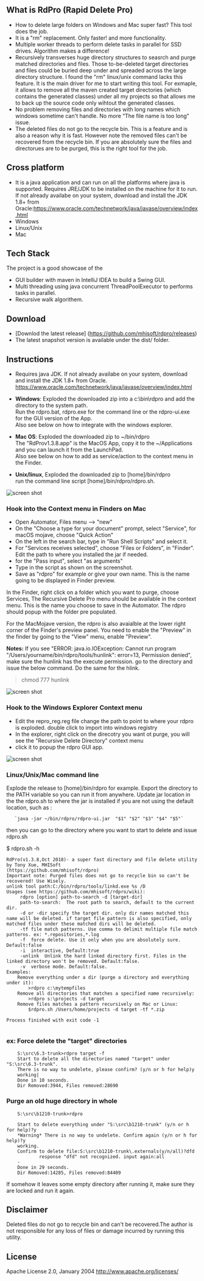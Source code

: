 ## What is RdPro (Rapid Delete Pro)
* How to delete large folders on Windows and Mac super fast? This tool does the job.
* It is a "rm" replacement. Only faster! and more functionality. 
* Multiple worker threads to perform delete tasks in parallel for SSD drives. Algorithm makes a difference! 
* Recursively transverses huge directory structures to seasrch and purge matched directories and files. Those to-be-deleted target directories and files could be buried deep under and spreaded across the large directory structure. I found the "rm" linux/unix command lacks this feature. It is the main driver for me to start writing this tool. For exmaple, it allows to remove all the maven created target directories (which contains the generated classes) under all my projects so that allows me to back up the source code only wihtout the generated classes. 
* No problem removing files and directories with long names which windows sometime can't handle.  No more “The file name is too long" issue. 
* The deleted files do not go to the recycle bin. This is a feature and is also a reason why it is fast. However note the removed files can't be recovered from the recycle bin. If you are absolutely sure the files and directorues are to be purged, this is the right tool for the job. 

## Cross platform
*  It is a java application and can run on all the platforms where java is supported. Requires JRE/JDK to be installed on the machine for it to run. If not already availabe on your system, download and install the JDK 1.8+ from Oracle:https://www.oracle.com/technetwork/java/javase/overview/index.html
*  Windows 
*  Linux/Unix
*  Mac

## Tech Stack
The project is a good showcase of the 
* GUI builder with maven in IntelliJ IDEA to build a Swing GUI.
* Multi threading using java concurrent ThreadPoolExecutor to performs tasks in parallel.
* Recursive walk algorithem.

## Download

- [Downlod the latest release] (https://github.com/mhisoft/rdpro/releases)
- The latest snapshot version is available under the dist/ folder.

## Instructions
* Requires java JDK. If not already availabe on your system, download and install the JDK 1.8+ from Oracle.
https://www.oracle.com/technetwork/java/javase/overview/index.html

* **Windows**: 
  Exploded the downloaded zip into a c:\bin\rdpro and add the directory to the system path. </br>
  Run the rdpro.bat, rdpro.exe for the command line or  the rdpro-ui.exe for the GUI version of the App. </br>
  Also see below on how to integrate with the windows explorer. </br>

* **Mac OS**: 
  Exploded the downloaded zip to ~/bin/rdpro</br>
  The "RdProv1.3.8.app" is the MacOS App,  copy it to the ~/Applications and you can launch it from the LaunchPad.</br>
  Also see below on how to add as service/action to the context menu in the Finder.</br> 

* **Unix/linux**, 
   Exploded the downloaded zip to [home]/bin/rdpro</br>
   run the command line script [home]/bin/rdpro/rdpro.sh. 


![screen shot](doc/rdpro-v1.3.10-screenshot-10-29-2018%204-41-35%20PM.png "rdproui.exe screenshot")



### Hook into the Context menu in Finders on Mac

* Open Automator, Files menu --> "new"
* On the "Choose a type for your document" prompt, select "Service", for macOS mojave, choose "Quick Action"
* On the left in the search bar, type in "Run Shell Scripts" and select it.
* For "Services receives selected", choose "Files or Folders", in "Finder". Edit the path to where you installed the jar if needed.
* for the "Pass input",  select "as arguments"
* Type in the script as shown on the screenshot.
* Save as "rdpro" for example or give your own name. This is the name going to be displayed in Finder preview. 

In the Finder, right click on a folder which you want to purge, choose Services, The Recursive Delete Pro menu should be available in the context menu. This is the name you choose to save in the Automator.  The rdpro should popup with the folder pre populated. 

For the MacMojave version, the rdpro is also avaialble at the lower right corner of the Finder's preview panel. You need to enable the "Preview" in the finder by going to the "View" menu, enable "Preview".  

**Notes:**
If you see "ERROR: java.io.IOException: Cannot run program "/Users/yourname/bin/rdpro/tools/hunlink": error=13, Permission denied", make sure the hunlink has the execute permission. go to the directory and issue the below command. Do the same for the hlink.

  >chmod 777 hunlink


![screen shot](doc/rdpro-automator-setup.png "Create service using Automator")



### Hook to the Windows Explorer Context menu
- Edit the repro_reg.reg file change the path to point to where your rdpro is exploded.
double click to import into windows registry
- In the explorer, right click on the direcotry you want ot purge, you will see the "Recursive Delete Directory" context menu
- click it to popup the rdpro GUI app.

![screen shot](doc/11-22-2014%201-14-12%20PM(2).png "Windows exploer context menu")

### Linux/Unix/Mac command line 
Explode the release to [home]/bin/rdpro for example. Export the directory to the PATH variable so you can run it from anywhere. 
Update jar location in the the rdpro.sh to where the jar is installed if you are not using the default location,
such as :

       `java -jar ~/bin/rdpro/rdpro-ui.jar  "$1" "$2" "$3" "$4" "$5"`

then you can go to the directory where you want to start to delete and issue rdpro.sh 

$ rdpro.sh -h

```
RdPro(v1.3.8,Oct 2018)- a super fast directory and file delete utility by Tony Xue, MHISoft
(https://github.com/mhisoft/rdpro)
Important note: Purged files does not go to recycle bin so can't be recovered! Use Wisely.
unlink tool path:C:/bin/rdpro/tools/linkd.exe %s /D 
Usages (see https://github.com/mhisoft/rdpro/wiki):
	 rdpro [option] path-to-search -d [target-dir] 
	 path-to-search:  The root path to search, default to the current dir.
	 -d or -dir specify the target dir. only dir names matched this name will be deleted. if target file pattern is also specified, only matched files under these matched dirs will be deleted.
	 -tf file match patterns. Use comma to delimit multiple file match patterns. ex: *.repositories,*.log
	 -f  force delete. Use it only when you are absolutely sure. Default:false 
	 -i  interactive, Default:true
	 -unlink  Unlink the hard linked directory first. Files in the linked directory won't be removed. Default:false.
	 -v  verbose mode. Default:false.
Examples:
	Remove everything under a dir (purge a directory and everything under it): 
		>rdpro c:\mytempfiles
	Remove all directories that matches a specified name recursively: 
		>rdpro s:\projects -d target 
	Remove files matches a pattern recursively on Mac or Linux:
		$rdpro.sh /Users/home/projects -d target -tf *.zip

Process finished with exit code -1
      
```       


### ex: Force delete the "target" directories 

```
	S:\src\6.3-trunk>rdpro target -f
	Start to delete all the directories named "target" under "S:\src\6.3-trunk".
	There is no way to undelete, please confirm? (y/n or h for help)y
	working|
	Done in 10 seconds.
	Dir Removed:3944, Files removed:28690
```

### Purge an old huge directory in whole

```
	S:\src\b1210-trunk>rdpro

	Start to delete everything under "S:\src\b1210-trunk" (y/n or h for help)?y
 	*Warning* There is no way to undelete. Confirm again (y/n or h for help)?y
	working.
	Confirm to delete file:S:\src\b1210-trunk\.externals(y/n/all)?dfd
        	response "dfd" not recognized. input again:all
	-
	Done in 29 seconds.
	Dir Removed:14285, Files removed:84409
```


If somehow it leaves some empty directory after running it, make sure they are locked and run it again. 

## Disclaimer
Deleted files do not go to recycle bin and can't be recovered.The author is not responsible for any loss of files or damage incurred by running this utility.

## License
Apache License 2.0, January 2004 http://www.apache.org/licenses/
